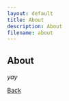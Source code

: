```yaml
---
layout: default
title: About
description: About
filename: about
---
```


## About

_yay_

[Back](./)
